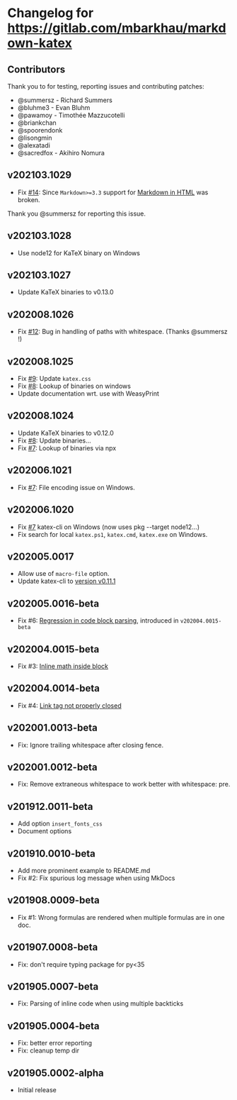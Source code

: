 # Changelog for https://gitlab.com/mbarkhau/markdown-katex

## Contributors

Thank you to for testing, reporting issues and contributing patches:

- @summersz - Richard Summers
- @bluhme3 - Evan Bluhm
- @pawamoy - Timothée Mazzucotelli
- @briankchan
- @spoorendonk
- @lisongmin
- @alexatadi
- @sacredfox - Akihiro Nomura


## v202103.1029

 - Fix [#14](https://gitlab.com/mbarkhau/markdown-katex/-/issues/14): Since `Markdown>=3.3` support for [Markdown in HTML][md_in_html] was broken.

[md_in_html]: https://python-markdown.github.io/extensions/md_in_html/

Thank you @summersz for reporting this issue.


## v202103.1028

 - Use node12 for KaTeX binary on Windows


## v202103.1027

 - Update KaTeX binaries to v0.13.0


## v202008.1026

 - Fix [#12](https://gitlab.com/mbarkhau/markdown-katex/-/issues/12): Bug in handling of paths with whitespace. (Thanks @summersz !)


## v202008.1025

 - Fix [#9](https://gitlab.com/mbarkhau/markdown-katex/-/issues/9): Update `katex.css`
 - Fix [#8](https://gitlab.com/mbarkhau/markdown-katex/-/issues/8): Lookup of binaries on windows
 - Update documentation wrt. use with WeasyPrint


## v202008.1024

 - Update KaTeX binaries to v0.12.0
 - Fix [#8](https://gitlab.com/mbarkhau/markdown-katex/-/issues/8): Update binaries...
 - Fix [#7](https://gitlab.com/mbarkhau/markdown-katex/-/issues/7): Lookup of binaries via npx


## v202006.1021

 - Fix [#7](https://gitlab.com/mbarkhau/markdown-katex/-/issues/7): File encoding issue on Windows.


## v202006.1020

 - Fix [#7](https://gitlab.com/mbarkhau/markdown-katex/-/issues/7) katex-cli on Windows (now uses pkg --target node12...)
 - Fix search for local `katex.ps1`, `katex.cmd`, `katex.exe` on Windows.


## v202005.0017

 - Allow use of `macro-file` option.
 - Update katex-cli to [version v0.11.1](https://github.com/KaTeX/KaTeX/blob/master/CHANGELOG.md)


## v202005.0016-beta

 - Fix #6: [Regression in code block parsing](https://gitlab.com/mbarkhau/markdown-katex/-/issues/6), introduced in `v202004.0015-beta`


## v202004.0015-beta

 - Fix #3: [Inline math inside block](https://gitlab.com/mbarkhau/markdown-katex/-/issues/3)


## v202004.0014-beta

 - Fix #4: [Link tag not properly closed](https://gitlab.com/mbarkhau/markdown-katex/-/issues/4)


## v202001.0013-beta

 - Fix: Ignore trailing whitespace after closing fence.


## v202001.0012-beta

 - Fix: Remove extraneous whitespace to work better with whitespace: pre.


## v201912.0011-beta

 - Add option `insert_fonts_css`
 - Document options


## v201910.0010-beta

 - Add more prominent example to README.md
 - Fix #2: Fix spurious log message when using MkDocs


## v201908.0009-beta

 - Fix #1: Wrong formulas are rendered when multiple formulas are in one doc.


## v201907.0008-beta

 - Fix: don't require typing package for py<35


## v201905.0007-beta

 - Fix: Parsing of inline code when using multiple backticks


## v201905.0004-beta

 - Fix: better error reporting
 - Fix: cleanup temp dir


## v201905.0002-alpha

 - Initial release
